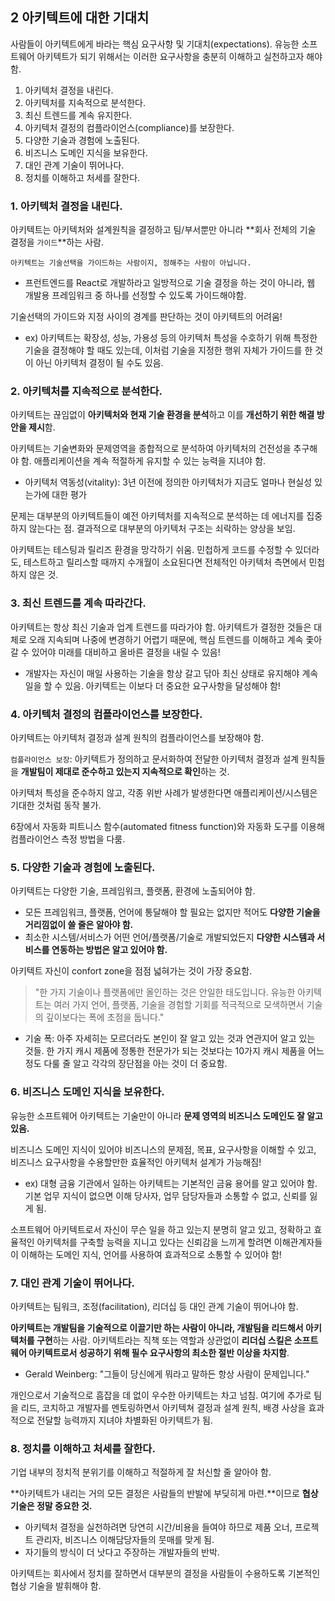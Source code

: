 ## 2 아키텍트에 대한 기대치

사람들이 아키텍트에게 바라는 핵심 요구사항 및 기대치(expectations). 유능한 소프트웨어 아키텍트가 되기 위해서는 이러한 요구사항을 충분히 이해하고 실천하고자 해야 함.

1.  아키텍처 결정을 내린다.
2.  아키텍처를 지속적으로 분석한다.
3.  최신 트렌드를 계속 유지한다.
4.  아키텍처 결정의 컴플라이언스(compliance)를 보장한다.
5.  다양한 기술과 경험에 노출된다.
6.  비즈니스 도메인 지식을 보유한다.
7.  대인 관계 기술이 뛰어나다.
8.  정치를 이해하고 처세를 잘한다.

### 1. 아키텍처 결정을 내린다.

아키텍트는 아키텍처와 설계원칙을 결정하고 팀/부서뿐만 아니라 **회사 전체의 기술 결정을 `가이드`**하는 사람.

`아키텍트는 기술선택을 가이드하는 사람이지, 정해주는 사람이 아닙니다.`

- 프런트엔드를 React로 개발하라고 일방적으로 기술 결정을 하는 것이 아니라, 웹 개발용 프레임워크 중 하나를 선정할 수 있도록 가이드해야함.

기술선택의 가이드와 지정 사이의 경계를 판단하는 것이 아키텍트의 어려움!

- ex) 아키텍트는 확장성, 성능, 가용성 등의 아키텍처 특성을 수호하기 위해 특정한 기술을 결정해야 할 때도 있는데, 이처럼 기술을 지정한 행위 자체가 가이드를 한 것이 아닌 아키텍처 결정이 될 수도 있음.

### 2. 아키텍처를 지속적으로 분석한다.

아키텍트는 끊임없이 **아키텍처와 현재 기술 환경을 분석**하고 이를 **개선하기 위한 해결 방안을 제시**함.

아키텍트는 기술변화와 문제영역을 종합적으로 분석하여 아키텍처의 건전성을 추구해야 함. 애플리케이션을 계속 적절하게 유지할 수 있는 능력을 지녀야 함.

- 아키텍처 역동성(vitality): 3년 이전에 정의한 아키텍처가 지금도 얼마나 현실성 있는가에 대한 평가

문제는 대부분의 아키텍트들이 예전 아키텍처를 지속적으로 분석하는 데 에너지를 집중하지 않는다는 점. 결과적으로 대부분의 아키텍처 구조는 쇠락하는 양상을 보임.

아키텍트는 테스팅과 릴리즈 환경을 망각하기 쉬움. 민첩하게 코드를 수정할 수 있더라도, 테스트하고 릴리스할 때까지 수개월이 소요된다면 전체적인 아키텍처 측면에서 민첩하지 않은 것.

### 3. 최신 트렌드를 계속 따라간다.

아키텍트는 항상 최신 기술과 업계 트렌드를 따라가야 함. 아키텍트가 결정한 것들은 대체로 오래 지속되며 나중에 변경하기 어렵기 때문에, 핵심 트렌드를 이해하고 계속 좇아갈 수 있어야 미래를 대비하고 올바른 결정을 내릴 수 있음!

- 개발자는 자신이 매일 사용하는 기술을 항상 갈고 닦아 최신 상태로 유지해야 계속 일을 할 수 있음. 아키텍트는 이보다 더 중요한 요구사항을 달성해야 함!

### 4. 아키텍처 결정의 컴플라이언스를 보장한다.

아키텍트는 아키텍처 결정과 설계 원칙의 컴플라이언스를 보장해야 함.

`컴플라이언스 보장`: 아키텍트가 정의하고 문서화하여 전달한 아키텍처 결정과 설계 원칙들을 **개발팀이 제대로 준수하고 있는지 지속적으로 확인**하는 것.

아키텍처 특성을 준수하지 않고, 각종 위반 사례가 발생한다면 애플리케이션/시스템은 기대한 것처럼 동작 불가.

6장에서 자동화 피트니스 함수(automated fitness function)와 자동화 도구를 이용해 컴플라이언스 측정 방법을 다룸.

### 5. 다양한 기술과 경험에 노출된다.

아키텍트는 다양한 기술, 프레임워크, 플랫폼, 환경에 노출되어야 함.

- 모든 프레임워크, 플랫폼, 언어에 통달해야 할 필요는 없지만 적어도 **다양한 기술을 거리낌없이 쓸 줄은 알아야 함.**
- 최소한 시스템/서비스가 어떤 언어/플랫폼/기술로 개발되었든지 **다양한 시스템과 서비스를 연동하는 방법은 알고 있어야 함.**

아키텍트 자신이 confort zone을 점점 넓혀가는 것이 가장 중요함.

> "한 가지 기술이나 플랫폼에만 올인하는 것은 안일한 태도입니다. 유능한 아키텍트는 여러 가지 언어, 플랫폼, 기술을 경험할 기회를 적극적으로 모색하면서 기술의 깊이보다는 폭에 초점을 둡니다."

- 기술 폭: 아주 자세히는 모르더라도 본인이 잘 알고 있는 것과 연관지어 알고 있는 것들. 한 가지 캐시 제품에 정통한 전문가가 되는 것보다는 10가지 캐시 제품을 어느 정도 다룰 줄 알고 각각의 장단점을 아는 것이 더 중요함.

### 6. 비즈니스 도메인 지식을 보유한다.

유능한 소프트웨어 아키텍트는 기술만이 아니라 **문제 영역의 비즈니스 도메인도 잘 알고 있음.**

비즈니스 도메인 지식이 있어야 비즈니스의 문제점, 목표, 요구사항을 이해할 수 있고, 비즈니스 요구사항을 수용할만한 효율적인 아키텍처 설계가 가능해짐!

- ex) 대형 금융 기관에서 일하는 아키텍트는 기본적인 금융 용어를 알고 있어야 함. 기본 업무 지식이 없으면 이해 당사자, 업무 담당자들과 소통할 수 없고, 신뢰를 잃게 됨.

소프트웨어 아키텍트로서 자신이 무슨 일을 하고 있는지 분명히 알고 있고, 정확하고 효율적인 아키텍처를 구축할 능력을 지니고 있다는 신뢰감을 느끼게 할려면 이해관계자들이 이해하는 도메인 지식, 언어를 사용하여 효과적으로 소통할 수 있어야 함!

### 7. 대인 관계 기술이 뛰어나다.

아키텍트는 팀워크, 조정(facilitation), 리더십 등 대인 관계 기술이 뛰어나야 함.

**아키텍트는 개발팀을 기술적으로 이끌기만 하는 사람이 아니라, 개발팀을 리드해서 아키텍처를 구현**하는 사람. 아키텍트라는 직책 또는 역할과 상관없이 **리더십 스킬은 소프트웨어 아키텍트로서 성공하기 위해 필수 요구사항의 최소한 절반 이상을 차지함**.

- Gerald Weinberg: "그들이 당신에게 뭐라고 말하든 항상 사람이 문제입니다."

개인으로서 기술적으로 흠잡을 데 없이 우수한 아키텍트는 차고 넘침. 여기에 추가로 팀을 리드, 코치하고 개발자를 멘토링하면서 아키텍쳐 결정과 설계 원칙, 배경 사상을 효과적으로 전달할 능력까지 지녀야 차별화된 아키텍트가 됨.

### 8. 정치를 이해하고 처세를 잘한다.

기업 내부의 정치적 분위기를 이해하고 적절하게 잘 처신할 줄 알아야 함.

**아키텍트가 내리는 거의 모든 결정은 사람들의 반발에 부딪히게 마련.**이므로 **협상 기술은 정말 중요한 것.**

- 아키텍처 결정을 실천하려면 당연히 시간/비용을 들여야 하므로 제품 오너, 프로젝트 관리자, 비즈니스 이해담당자들의 뭇매를 맞게 됨.
- 자기들의 방식이 더 낫다고 주장하는 개발자들의 반박.

아키텍트는 회사에서 정치를 잘하면서 대부분의 결정을 사람들이 수용하도록 기본적인 협상 기술을 발휘해야 함.
